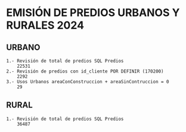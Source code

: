# EMISIÓN DE PREDIOS URBANOS Y RURALES 2024

## URBANO

    1.- Revisión de total de predios SQL Predios
        22531
    2.- Revisión de predios con id_cliente POR DEFINIR (170200)
        2292
    3.- Usos Urbanos areaConConstruccion + areaSinContruccion = 0
        29

## RURAL

    1.- Revisión de total de predios SQL Predios
        36487

